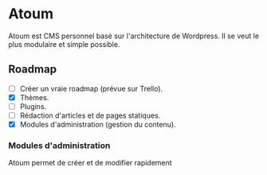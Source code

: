 # Atoum
Atoum est CMS personnel basé sur l'architecture de Wordpress. Il se veut le plus modulaire et simple possible.

## Roadmap
- [ ] Créer un vraie roadmap (prévue sur Trello).
- [x] Thèmes.
- [ ] Plugins.
- [ ] Rédaction d'articles et de pages statiques.
- [x] Modules d'administration (gestion du contenu).

### Modules d'administration
Atoum permet de créer et de modifier rapidement
